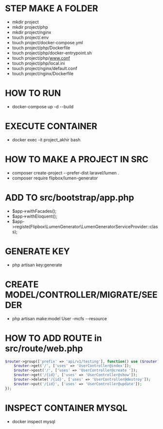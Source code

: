# STEP MAKE A FOLDER
- mkdir project
- mkdir project/php
- mkdir project/nginx
- touch project/.env
- touch project/docker-compose.yml
- touch project/php/Dockerfile
- touch project/php/docker-entrypoint.sh
- touch project/php/www.conf
- touch project/php/local.ini
- touch project/nginx/default.conf
- touch project/nginx/Dockerfile

# HOW TO RUN
- docker-compose up -d --build

# EXECUTE CONTAINER
- docker exec -it project_akhir bash

# HOW TO MAKE A PROJECT IN SRC
- composer create-project --prefer-dist laravel/lumen .
- composer require flipbox/lumen-generator

# ADD TO src/bootstrap/app.php
- $app->withFacades();
- $app->withEloquent();
- $app->registe(Flipbox\LumenGenerator\LumenGeneratorServiceProvider::class);

# GENERATE KEY
- php artisan key:generate

# CREATE MODEL/CONTROLLER/MIGRATE/SEEDER
- php artisan make:model User -mcfs --resource

# HOW TO ADD ROUTE in src/route/web.php
```php
$router->group(['prefix' => 'api/v1/testing'], function() use ($router){
    $router->get('/', ['uses' => 'UserController@index']);
	$router->post('/', ['uses' => 'UserController@create ']);
	$router->get('/{id}', ['uses' => 'UserController@show']);
	$router->delete('/{id}', ['uses' => 'UserController@destroy']);
	$router->put('/{id}', ['uses' => 'UserController@update']);
});
```

# INSPECT CONTAINER MYSQL
- docker inspect mysql
